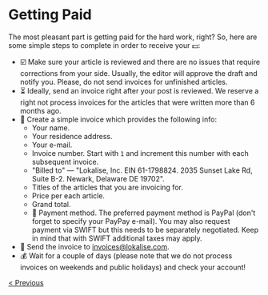 # Getting Paid

The most pleasant part is getting paid for the hard work, right? So, here are some simple steps to complete in order to receive your :dollar::

* :ballot_box_with_check: Make sure your article is reviewed and there are no issues that require corrections from your side. Usually, the editor will approve the draft and notify you. Please, do not send invoices for unfinished articles.
* :hourglass_flowing_sand: Ideally, send an invoice right after your post is reviewed. We reserve a right not process invoices for the articles that were written more than 6 months ago.
* :scroll: Create a simple invoice which provides the following info:
  + Your name.
  + Your residence address.
  + Your e-mail.
  + Invoice number. Start with `1` and increment this number with each subsequent invoice.
  + "Billed to" — "Lokalise, Inc. EIN 61-1798824. 2035 Sunset Lake Rd, Suite B-2. Newark, Delaware DE 19702".
  + Titles of the articles that you are invoicing for.
  + Price per each article.
  + Grand total.
  + :money_with_wings: Payment method. The preferred payment method is PayPal (don't forget to specify your PayPay e-mail). You may also request payment via SWIFT but this needs to be separately negotiated. Keep in mind that with SWIFT additional taxes may apply.
* :incoming_envelope: Send the invoice to invoices@lokalise.com.
* :moneybag: Wait for a couple of days (please note that we do not process invoices on weekends and public holidays) and check your account!

[< Previous](04-writing-article.md)
